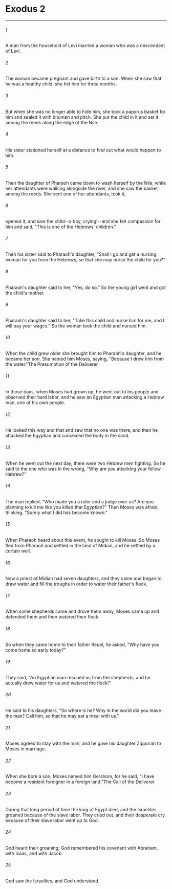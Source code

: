 # Exodus 2
***



###### 1 
A man from the household of Levi married a woman who was a descendant of Levi. 

###### 2 
The woman became pregnant and gave birth to a son. When she saw that he was a healthy child, she hid him for three months. 

###### 3 
But when she was no longer able to hide him, she took a papyrus basket for him and sealed it with bitumen and pitch. She put the child in it and set it among the reeds along the edge of the Nile. 

###### 4 
His sister stationed herself at a distance to find out what would happen to him. 

###### 5 
Then the daughter of Pharaoh came down to wash herself by the Nile, while her attendants were walking alongside the river, and she saw the basket among the reeds. She sent one of her attendants, took it, 

###### 6 
opened it, and saw the child--a boy, crying!--and she felt compassion for him and said, "This is one of the Hebrews' children." 

###### 7 
Then his sister said to Pharaoh's daughter, "Shall I go and get a nursing woman for you from the Hebrews, so that she may nurse the child for you?" 

###### 8 
Pharaoh's daughter said to her, "Yes, do so." So the young girl went and got the child's mother. 

###### 9 
Pharaoh's daughter said to her, "Take this child and nurse him for me, and I will pay your wages." So the woman took the child and nursed him. 

###### 10 
When the child grew older she brought him to Pharaoh's daughter, and he became her son. She named him Moses, saying, "Because I drew him from the water."The Presumption of the Deliverer 

###### 11 
In those days, when Moses had grown up, he went out to his people and observed their hard labor, and he saw an Egyptian man attacking a Hebrew man, one of his own people. 

###### 12 
He looked this way and that and saw that no one was there, and then he attacked the Egyptian and concealed the body in the sand. 

###### 13 
When he went out the next day, there were two Hebrew men fighting. So he said to the one who was in the wrong, "Why are you attacking your fellow Hebrew?" 

###### 14 
The man replied, "Who made you a ruler and a judge over us? Are you planning to kill me like you killed that Egyptian?" Then Moses was afraid, thinking, "Surely what I did has become known." 

###### 15 
When Pharaoh heard about this event, he sought to kill Moses. So Moses fled from Pharaoh and settled in the land of Midian, and he settled by a certain well. 

###### 16 
Now a priest of Midian had seven daughters, and they came and began to draw water and fill the troughs in order to water their father's flock. 

###### 17 
When some shepherds came and drove them away, Moses came up and defended them and then watered their flock. 

###### 18 
So when they came home to their father Reuel, he asked, "Why have you come home so early today?" 

###### 19 
They said, "An Egyptian man rescued us from the shepherds, and he actually drew water for us and watered the flock!" 

###### 20 
He said to his daughters, "So where is he? Why in the world did you leave the man? Call him, so that he may eat a meal with us." 

###### 21 
Moses agreed to stay with the man, and he gave his daughter Zipporah to Moses in marriage. 

###### 22 
When she bore a son, Moses named him Gershom, for he said, "I have become a resident foreigner in a foreign land."The Call of the Deliverer 

###### 23 
During that long period of time the king of Egypt died, and the Israelites groaned because of the slave labor. They cried out, and their desperate cry because of their slave labor went up to God. 

###### 24 
God heard their groaning; God remembered his covenant with Abraham, with Isaac, and with Jacob. 

###### 25 
God saw the Israelites, and God understood.
